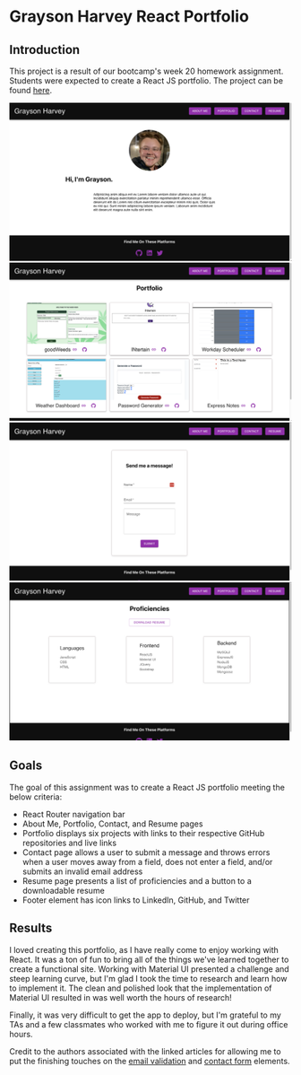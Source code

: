# Grayson Harvey React Portfolio

## Introduction
This project is a result of our bootcamp's week 20 homework assignment. Students were expected to create a React JS portfolio. The project can be found [here](https://graycodesnu.github.io/g-harvey-portfolio/).

![screenshot](./src/assets/aboutScreenshot.png) 
![screenshot](./src/assets/portfolioScreenshot.png) 
![screenshot](./src/assets/contactScreenshot.png) 
![screenshot](./src/assets/resumeScreenshot.png) 

## Goals 
The goal of this assignment was to create a React JS portfolio meeting the below criteria:

+ React Router navigation bar
+ About Me, Portfolio, Contact, and Resume pages
+ Portfolio displays six projects with links to their respective GitHub repositories and live links
+ Contact page allows a user to submit a message and throws errors when a user moves away from a field, does not enter a field, and/or submits an invalid email address
+ Resume page presents a list of proficiencies and a button to a downloadable resume
+ Footer element has icon links to LinkedIn, GitHub, and Twitter

## Results 
I loved creating this portfolio, as I have really come to enjoy working with React. It was a ton of fun to bring all of the things we've learned together to create a functional site. Working with Material UI presented a challenge and steep learning curve, but I'm glad I took the time to research and learn how to implement it. The clean and polished look that the implementation of Material UI resulted in was well worth the hours of research! 

Finally, it was very difficult to get the app to deploy, but I'm grateful to my TAs and a few classmates who worked with me to figure it out during office hours.

Credit to the authors associated with the linked articles for allowing me to put the finishing touches on the [email validation](https://bobbyhadz.com/blog/react-check-if-email-is-valid#:~:text=To%20validate%20an%20email%20in,is%20valid%20and%20false%20otherwise) and [contact form](https://medium.com/weekly-webtips/simple-react-contact-form-without-back-end-9fa06eff52d9) elements.
